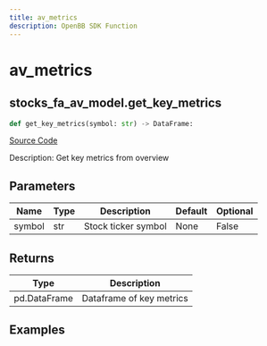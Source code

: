 ```yaml
---
title: av_metrics
description: OpenBB SDK Function
---
```


# av_metrics

## stocks_fa_av_model.get_key_metrics

```python title='openbb_terminal/stocks/fundamental_analysis/av_model.py'
def get_key_metrics(symbol: str) -> DataFrame:
```
[Source Code](https://github.com/OpenBB-finance/OpenBBTerminal/tree/main/openbb_terminal/stocks/fundamental_analysis/av_model.py#L101)

Description: Get key metrics from overview

## Parameters

| Name | Type | Description | Default | Optional |
| ---- | ---- | ----------- | ------- | -------- |
| symbol | str | Stock ticker symbol | None | False |

## Returns

| Type | Description |
| ---- | ----------- |
| pd.DataFrame | Dataframe of key metrics |

## Examples

